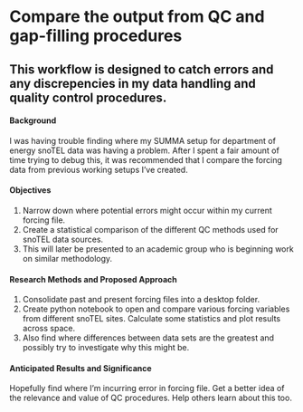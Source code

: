 # Compare the output from QC and gap-filling procedures
## This workflow is designed to catch errors and any discrepencies in my data handling and quality control procedures. 

#### Background
I was having trouble finding where my SUMMA setup for department of energy snoTEL data was having a problem. After I spent a fair amount of time trying to debug this, it was recommended that I compare the forcing data from previous working setups I’ve created.

#### Objectives
1)	Narrow down where potential errors might occur within my current forcing file.
2)	Create a statistical comparison of the different QC methods used for snoTEL data sources. 
3)	This will later be presented to an academic group who is beginning work on similar methodology.

#### Research Methods and Proposed Approach
1)	Consolidate past and present forcing files into a desktop folder.
2)	Create python notebook to open and compare various forcing variables from different snoTEL sites. Calculate some statistics and plot results across space.
3)	Also find where differences between data sets are the greatest and possibly try to investigate why this might be.

#### Anticipated Results and Significance 
Hopefully find where I’m incurring error in forcing file. Get a better idea of the relevance and value of QC procedures. Help others learn about this too.

